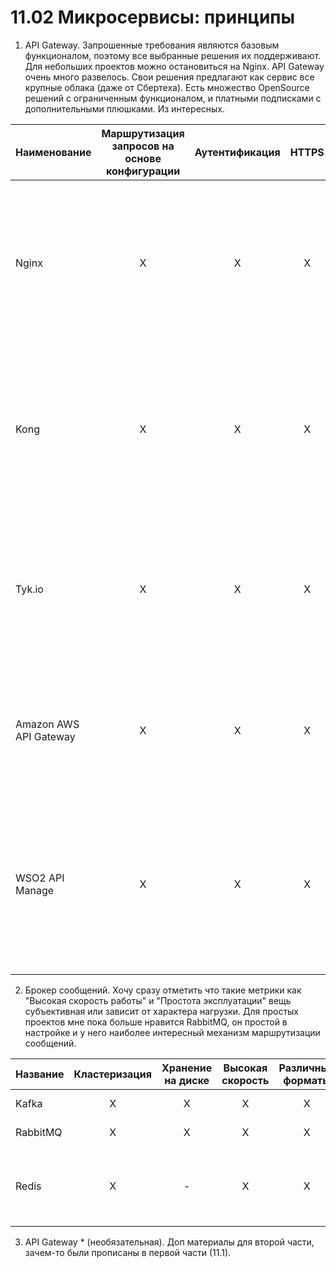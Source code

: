 # 11.02 Микросервисы: принципы
1. API Gateway. Запрошенные требования являются базовым функционалом, поэтому все выбранные решения их поддерживают. Для небольших проектов можно остановиться на Nginx. API Gateway очень много развелось. Свои решения предлагают как сервис все крупные облака (даже от Сбертеха). Есть множество OpenSource решений с ограниченным функционалом, и платными подписками с дополнительными плюшками. Из интересных.

  |Наименование|Маршрутизация запросов на основе конфигурации|Аутентификация|HTTPS|Комментарий|
  | --- |:---:|:---:|:---:|:--- |
  |Nginx|X|X|X|On Premise, подойдет для небольших инсталляций, функционал балансировки без подписки на Nginx Plus слабый, управление конфигами через ручные правки, C++|
  |Kong|X|X|X|On Premise, Open source, на базе Nginx, Kubernetes Ingress Controller, конфигурация статическая или через API,WEB интерфейс управления, Lua|
  |Tyk.io|X|X|X|On Premise и SaaS, Open source, есть бесплатная версия, Kubernetes Ingress Controller, WEB интерфейс управления, GoLang|
  |Amazon AWS API Gateway|X|X|X|SaaS,WEB интерфейс управления, платный, один из первых сервисов, популярный, для тех кто вплотную сидит на AWS|
  |WSO2 API Manage|X|X|X|On Premise и SaaS, Open source, поддержка API REST, JSON, SOAP, XML, WEB интерфейс управления, для относительно больших компаний, Java|

2. Брокер сообщений. Хочу сразу отметить что такие метрики как "Высокая скорость работы" и "Простота эксплуатации" вещь субъективная или зависит от характера нагрузки. Для простых проектов мне пока больше нравится RabbitMQ, он  простой в настройке и у него наиболее интересный механизм маршрутизации сообщений. 

|Название|Кластеризация|Хранение на диске|Высокая скорость|Различные форматы|Распределение прав|Простота|Комментарий|
| --- |:---:|:---:|:---:|:---:|:---:|:---:| --- |
|Kafka|X|X|X|X|X|X|On Premise, Open source|
|RabbitMQ|X|X|X|X|X|X|On Premise, Open source|
|Redis|X|-|X|X|-|X|On Premise, Open source, можно хранить бэкапы в виде дампов|

3. API Gateway * (необязательная). Доп материалы для второй части, зачем-то были прописаны в первой части (11.1).

